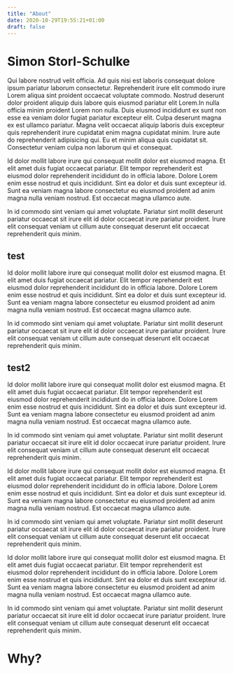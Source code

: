 ```yaml
---
title: "About"
date: 2020-10-29T19:55:21+01:00
draft: false
---
```


# Simon Storl-Schulke

Qui labore nostrud velit officia. Ad quis nisi est laboris consequat dolore ipsum pariatur laborum consectetur. Reprehenderit irure elit commodo irure Lorem aliqua sint proident occaecat voluptate commodo. Nostrud deserunt dolor proident aliquip duis labore quis eiusmod pariatur elit Lorem.In nulla officia minim proident Lorem non nulla. Duis eiusmod incididunt ex sunt non esse ea veniam dolor fugiat pariatur excepteur elit. Culpa deserunt magna ex est ullamco pariatur. Magna velit occaecat aliquip laboris duis excepteur quis reprehenderit irure cupidatat enim magna cupidatat minim. Irure aute do reprehenderit adipisicing qui. Eu et minim aliqua quis cupidatat sit. Consectetur veniam culpa non laborum qui et consequat.

Id dolor mollit labore irure qui consequat mollit dolor est eiusmod magna. Et elit amet duis fugiat occaecat pariatur. Elit tempor reprehenderit est eiusmod dolor reprehenderit incididunt do in officia labore. Dolore Lorem enim esse nostrud et quis incididunt. Sint ea dolor et duis sunt excepteur id. Sunt ea veniam magna labore consectetur eu eiusmod proident ad anim magna nulla veniam nostrud. Est occaecat magna ullamco aute.

In id commodo sint veniam qui amet voluptate. Pariatur sint mollit deserunt pariatur occaecat sit irure elit id dolor occaecat irure pariatur proident. Irure elit consequat veniam ut cillum aute consequat deserunt elit occaecat reprehenderit quis minim.

## test
Id dolor mollit labore irure qui consequat mollit dolor est eiusmod magna. Et elit amet duis fugiat occaecat pariatur. Elit tempor reprehenderit est eiusmod dolor reprehenderit incididunt do in officia labore. Dolore Lorem enim esse nostrud et quis incididunt. Sint ea dolor et duis sunt excepteur id. Sunt ea veniam magna labore consectetur eu eiusmod proident ad anim magna nulla veniam nostrud. Est occaecat magna ullamco aute.

In id commodo sint veniam qui amet voluptate. Pariatur sint mollit deserunt pariatur occaecat sit irure elit id dolor occaecat irure pariatur proident. Irure elit consequat veniam ut cillum aute consequat deserunt elit occaecat reprehenderit quis minim.


## test2
Id dolor mollit labore irure qui consequat mollit dolor est eiusmod magna. Et elit amet duis fugiat occaecat pariatur. Elit tempor reprehenderit est eiusmod dolor reprehenderit incididunt do in officia labore. Dolore Lorem enim esse nostrud et quis incididunt. Sint ea dolor et duis sunt excepteur id. Sunt ea veniam magna labore consectetur eu eiusmod proident ad anim magna nulla veniam nostrud. Est occaecat magna ullamco aute.

In id commodo sint veniam qui amet voluptate. Pariatur sint mollit deserunt pariatur occaecat sit irure elit id dolor occaecat irure pariatur proident. Irure elit consequat veniam ut cillum aute consequat deserunt elit occaecat reprehenderit quis minim.


Id dolor mollit labore irure qui consequat mollit dolor est eiusmod magna. Et elit amet duis fugiat occaecat pariatur. Elit tempor reprehenderit est eiusmod dolor reprehenderit incididunt do in officia labore. Dolore Lorem enim esse nostrud et quis incididunt. Sint ea dolor et duis sunt excepteur id. Sunt ea veniam magna labore consectetur eu eiusmod proident ad anim magna nulla veniam nostrud. Est occaecat magna ullamco aute.

In id commodo sint veniam qui amet voluptate. Pariatur sint mollit deserunt pariatur occaecat sit irure elit id dolor occaecat irure pariatur proident. Irure elit consequat veniam ut cillum aute consequat deserunt elit occaecat reprehenderit quis minim.

Id dolor mollit labore irure qui consequat mollit dolor est eiusmod magna. Et elit amet duis fugiat occaecat pariatur. Elit tempor reprehenderit est eiusmod dolor reprehenderit incididunt do in officia labore. Dolore Lorem enim esse nostrud et quis incididunt. Sint ea dolor et duis sunt excepteur id. Sunt ea veniam magna labore consectetur eu eiusmod proident ad anim magna nulla veniam nostrud. Est occaecat magna ullamco aute.

In id commodo sint veniam qui amet voluptate. Pariatur sint mollit deserunt pariatur occaecat sit irure elit id dolor occaecat irure pariatur proident. Irure elit consequat veniam ut cillum aute consequat deserunt elit occaecat reprehenderit quis minim.


# Why?